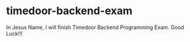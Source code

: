 # timedoor-backend-exam
In Jesus Name, I will finish Timedoor Backend Programming Exam. Good Luck!!!
